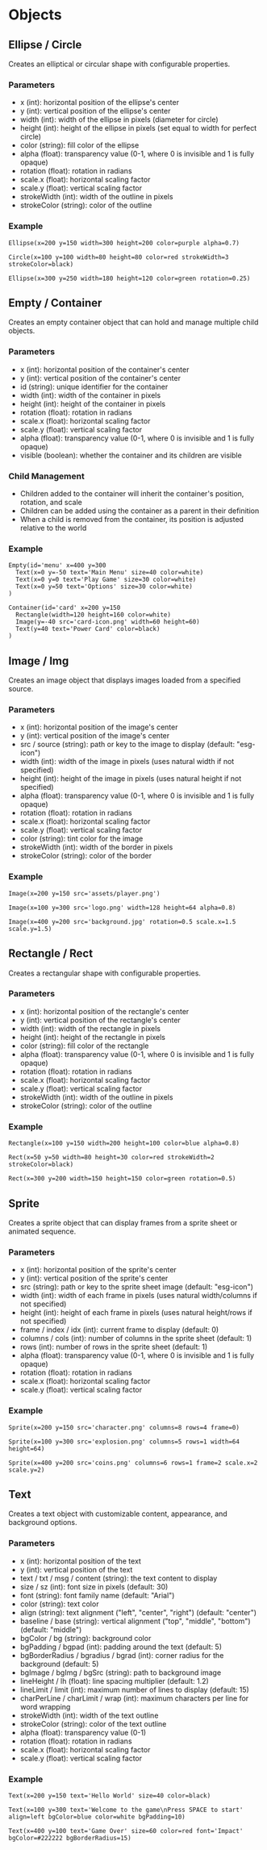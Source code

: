 # Objects

## Ellipse / Circle
Creates an elliptical or circular shape with configurable properties.

### Parameters
- x (int): horizontal position of the ellipse's center
- y (int): vertical position of the ellipse's center
- width (int): width of the ellipse in pixels (diameter for circle)
- height (int): height of the ellipse in pixels (set equal to width for perfect circle)
- color (string): fill color of the ellipse
- alpha (float): transparency value (0-1, where 0 is invisible and 1 is fully opaque)
- rotation (float): rotation in radians
- scale.x (float): horizontal scaling factor
- scale.y (float): vertical scaling factor
- strokeWidth (int): width of the outline in pixels
- strokeColor (string): color of the outline

### Example
```
Ellipse(x=200 y=150 width=300 height=200 color=purple alpha=0.7)
```

```
Circle(x=100 y=100 width=80 height=80 color=red strokeWidth=3 strokeColor=black)
```

```
Ellipse(x=300 y=250 width=180 height=120 color=green rotation=0.25)
```

## Empty / Container
Creates an empty container object that can hold and manage multiple child objects.

### Parameters
- x (int): horizontal position of the container's center
- y (int): vertical position of the container's center
- id (string): unique identifier for the container
- width (int): width of the container in pixels
- height (int): height of the container in pixels
- rotation (float): rotation in radians
- scale.x (float): horizontal scaling factor
- scale.y (float): vertical scaling factor
- alpha (float): transparency value (0-1, where 0 is invisible and 1 is fully opaque)
- visible (boolean): whether the container and its children are visible

### Child Management
- Children added to the container will inherit the container's position, rotation, and scale
- Children can be added using the container as a parent in their definition
- When a child is removed from the container, its position is adjusted relative to the world

### Example
```
Empty(id='menu' x=400 y=300
  Text(x=0 y=-50 text='Main Menu' size=40 color=white)
  Text(x=0 y=0 text='Play Game' size=30 color=white)
  Text(x=0 y=50 text='Options' size=30 color=white)
)
```

```
Container(id='card' x=200 y=150
  Rectangle(width=120 height=160 color=white)
  Image(y=-40 src='card-icon.png' width=60 height=60)
  Text(y=40 text='Power Card' color=black)
)
```

## Image / Img
Creates an image object that displays images loaded from a specified source.

### Parameters
- x (int): horizontal position of the image's center
- y (int): vertical position of the image's center
- src / source (string): path or key to the image to display (default: "esg-icon")
- width (int): width of the image in pixels (uses natural width if not specified)
- height (int): height of the image in pixels (uses natural height if not specified)
- alpha (float): transparency value (0-1, where 0 is invisible and 1 is fully opaque)
- rotation (float): rotation in radians
- scale.x (float): horizontal scaling factor
- scale.y (float): vertical scaling factor
- color (string): tint color for the image
- strokeWidth (int): width of the border in pixels
- strokeColor (string): color of the border

### Example
```
Image(x=200 y=150 src='assets/player.png')
```

```
Image(x=100 y=300 src='logo.png' width=128 height=64 alpha=0.8)
```

```
Image(x=400 y=200 src='background.jpg' rotation=0.5 scale.x=1.5 scale.y=1.5)
```

## Rectangle / Rect
Creates a rectangular shape with configurable properties.

### Parameters
- x (int): horizontal position of the rectangle's center
- y (int): vertical position of the rectangle's center
- width (int): width of the rectangle in pixels
- height (int): height of the rectangle in pixels
- color (string): fill color of the rectangle
- alpha (float): transparency value (0-1, where 0 is invisible and 1 is fully opaque)
- rotation (float): rotation in radians
- scale.x (float): horizontal scaling factor
- scale.y (float): vertical scaling factor
- strokeWidth (int): width of the outline in pixels
- strokeColor (string): color of the outline

### Example
```
Rectangle(x=100 y=150 width=200 height=100 color=blue alpha=0.8)
```

```
Rect(x=50 y=50 width=80 height=30 color=red strokeWidth=2 strokeColor=black)
```

```
Rect(x=300 y=200 width=150 height=150 color=green rotation=0.5)
```

## Sprite
Creates a sprite object that can display frames from a sprite sheet or animated sequence.

### Parameters
- x (int): horizontal position of the sprite's center
- y (int): vertical position of the sprite's center
- src (string): path or key to the sprite sheet image (default: "esg-icon")
- width (int): width of each frame in pixels (uses natural width/columns if not specified)
- height (int): height of each frame in pixels (uses natural height/rows if not specified)
- frame / index / idx (int): current frame to display (default: 0)
- columns / cols (int): number of columns in the sprite sheet (default: 1)
- rows (int): number of rows in the sprite sheet (default: 1)
- alpha (float): transparency value (0-1, where 0 is invisible and 1 is fully opaque)
- rotation (float): rotation in radians
- scale.x (float): horizontal scaling factor
- scale.y (float): vertical scaling factor

### Example
```
Sprite(x=200 y=150 src='character.png' columns=8 rows=4 frame=0)
```

```
Sprite(x=100 y=300 src='explosion.png' columns=5 rows=1 width=64 height=64)
```

```
Sprite(x=400 y=200 src='coins.png' columns=6 rows=1 frame=2 scale.x=2 scale.y=2)
```

## Text
Creates a text object with customizable content, appearance, and background options.

### Parameters
- x (int): horizontal position of the text
- y (int): vertical position of the text
- text / txt / msg / content (string): the text content to display
- size / sz (int): font size in pixels (default: 30)
- font (string): font family name (default: "Arial")
- color (string): text color
- align (string): text alignment ("left", "center", "right") (default: "center")
- baseline / base (string): vertical alignment ("top", "middle", "bottom") (default: "middle")
- bgColor / bg (string): background color
- bgPadding / bgpad (int): padding around the text (default: 5)
- bgBorderRadius / bgradius / bgrad (int): corner radius for the background (default: 5)
- bgImage / bgImg / bgSrc (string): path to background image
- lineHeight / lh (float): line spacing multiplier (default: 1.2)
- lineLimit / limit (int): maximum number of lines to display (default: 15)
- charPerLine / charLimit / wrap (int): maximum characters per line for word wrapping
- strokeWidth (int): width of the text outline
- strokeColor (string): color of the text outline
- alpha (float): transparency value (0-1)
- rotation (float): rotation in radians
- scale.x (float): horizontal scaling factor
- scale.y (float): vertical scaling factor

### Example
```
Text(x=200 y=150 text='Hello World' size=40 color=black)
```

```
Text(x=100 y=300 text='Welcome to the game\nPress SPACE to start' align=left bgColor=blue color=white bgPadding=10)
```

```
Text(x=400 y=100 text='Game Over' size=60 color=red font='Impact' bgColor=#222222 bgBorderRadius=15)
```